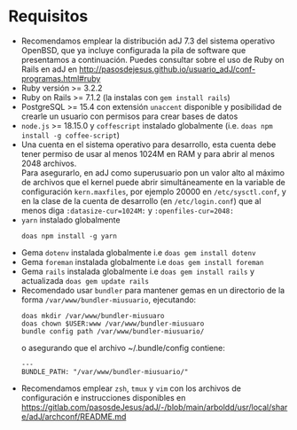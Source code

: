 # Requisitos

* Recomendamos emplear la distribución adJ 7.3 del sistema operativo OpenBSD,
  que ya incluye configurada la pila de software que presentamos a 
  continuación.
  Puedes consultar sobre el uso de Ruby on Rails en adJ en
  <http://pasosdejesus.github.io/usuario_adJ/conf-programas.html#ruby>
* Ruby versión >= 3.2.2
* Ruby on Rails >= 7.1.2 (la instalas con `gem install rails`)
* PostgreSQL >= 15.4 con extensión `unaccent` disponible y posibilidad
  de crearle un usuario con permisos para crear bases de datos
* `node.js` >= 18.15.0 y `coffescript` instalado globalmente 
  (i.e.  `doas npm install -g coffee-script`)
* Una cuenta en el sistema operativo para desarrollo, esta cuenta 
  debe tener permiso de usar al menos 1024M en RAM y para abrir al menos 
  2048 archivos.  
  Para asegurarlo, en adJ como superusuario pon un valor alto al 
  máximo de archivos que el kernel puede abrir
  simultáneamente en la variable de configuración `kern.maxfiles`, por
  ejemplo 20000 en `/etc/sysctl.conf`, y en la clase de la cuenta de desarrollo
  (en `/etc/login.conf`) que al menos diga
  `:datasize-cur=1024M:` y  `:openfiles-cur=2048:`
* `yarn` instalado globalmente
  ```
  doas npm install -g yarn
  ```
* Gema `dotenv` instalada globalmente i.e `doas gem install dotenv`
* Gema `foreman` instalada globalmente i.e `doas gem install foreman`
* Gema `rails` instalada globalmente i.e `doas gem install rails` y actualizada `doas gem update rails`
* Recomendado usar `bundler` para mantener gemas en un
  directorio de la forma `/var/www/bundler-miusuario`, ejecutando:
  ```
  doas mkdir /var/www/bundler-miusuaro
  doas chown $USER:www /var/www/bundler-miusuaro
  bundle config path /var/www/bundler-miusuario/
  ```
  o asegurando que el archivo ~/.bundle/config contiene:
  ```
  ---
  BUNDLE_PATH: "/var/www/bundler-miusuario/"
  ```
* Recomendamos emplear `zsh`, `tmux` y `vim` con los archivos de configuración
  e instrucciones disponibles en
  <https://gitlab.com/pasosdeJesus/adJ/-/blob/main/arboldd/usr/local/share/adJ/archconf/README.md>



